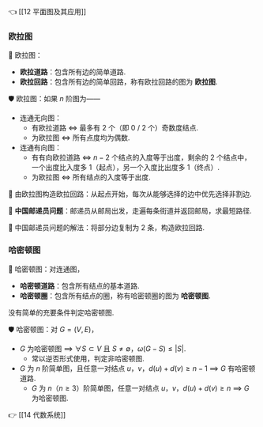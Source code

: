 👈 [[12 平面图及其应用]]

### 欧拉图

💎 欧拉图：

- **欧拉道路**：包含所有边的简单道路.
- **欧拉回路**：包含所有边的简单回路，称有欧拉回路的图为 **欧拉图**.

🛡️ 欧拉图：如果 $n$ 阶图为——

- 连通无向图：
	- 有欧拉道路 $\iff$ 最多有 $2$ 个（即 $0$ / $2$ 个）奇数度结点.
	- 为欧拉图 $\iff$ 所有点度均为偶数.
- 连通有向图：
	- 有有向欧拉道路 $\iff$ $n - 2$ 个结点的入度等于出度，剩余的 2 个结点中，一个出度比入度多 $1$（起点），另一个入度比出度多 $1$（终点）.
	- 为欧拉图 $\iff$ 所有结点的入度等于出度.

📍 由欧拉图构造欧拉回路：从起点开始，每次从能够选择的边中优先选择非割边.

💎 **中国邮递员问题**：邮递员从邮局出发，走遍每条街道并返回邮局，求最短路径.

📍 中国邮递员问题的解法：将部分边复制为 2 条，构造欧拉回路.

### 哈密顿图

💎 哈密顿图：对连通图，

- **哈密顿道路**：包含所有结点的基本道路.
- **哈密顿圈**：包含所有结点的圈，称有哈密顿圈的图为 **哈密顿图**.

没有简单的充要条件判定哈密顿图.

🛡️ 哈密顿图：对 $G = (V, E)$，

- $G$ 为哈密顿图 $\implies$ $\forall S \subset V$ 且 $S \neq \emptyset$，$\omega (G - S) \leqslant \lvert S \rvert$.
	- 常以逆否形式使用，判定非哈密顿图.
- $G$ 为 $n$ 阶简单图，且任意一对结点 $u$，$v$，$d(u) + d(v) \geqslant n - 1$ $\implies$ $G$ 有哈密顿道路.
	- $G$ 为 $n$（$n \geqslant 3$）阶简单图，任意一对结点 $u$，$v$，$d(u) + d(v) \geqslant n$ $\implies$ $G$ 为哈密顿图.

👉 [[14 代数系统]]